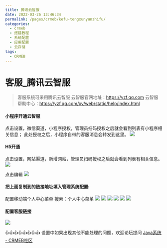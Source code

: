 ```yaml
---
title: 腾讯云智服
date: 2022-03-26 13:46:34
permalink: /pages/crmeb/kefu-tengxunyunzhifu/
categories:
  - crmeb
  - 搭建教程
  - 系统配置
  - 应用配置
  - 云存储
tags:
  - CRMEB
---
```


# **客服_腾讯云智服**

> 客服系统可采用腾讯云智服
> 云智服官网地址：https://yzf.qq.com
> 云智服帮助中心：https://yzf.qq.com/xv/web/static/help/index.html

#### 小程序开通云智服

点击设置，微信渠道，小程序授权，管理员扫码授权之后就会看到列表有小程序相关信息； 此处授权之后，小程序自带的客服消息会转发到这里。
![](http://pic.xbdzz.cn/write/202112221256674.png)

#### H5开通

点击设置，网站渠道，新增网站，管理员扫码授权之后就会看到列表有相关信息。
![](http://pic.xbdzz.cn/write/202112221252710.png)

点击编辑
![](http://pic.xbdzz.cn/write/202112221252563.png)

#### 把上面复制到的链接地址填入管理系统配置:

配置移动端个人中心菜单
搜索：个人中心菜单
![](http://pic.xbdzz.cn/write/202112221252543.png)
![](http://pic.xbdzz.cn/write/202112221253596.png)
![](http://pic.xbdzz.cn/write/202112221253975.png)
![](http://pic.xbdzz.cn/write/202112221253925.png)
![](http://pic.xbdzz.cn/write/202112221253000.png)
![](http://pic.xbdzz.cn/write/202112221253947.png)

#### 配置客服链接

![](http://pic.xbdzz.cn/write/202112221253718.png)

👍👍👍👍👍👍👍👍 设置中如果出现其他不能处理的问题，欢迎论坛提问 [Java系统 - CRMEB社区](https://q.crmeb.com/?categoryId=122&sequence=0)